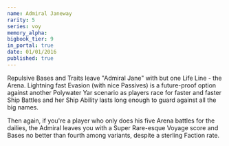 ```yaml
---
name: Admiral Janeway
rarity: 5
series: voy
memory_alpha:
bigbook_tier: 9
in_portal: true
date: 01/01/2016
published: true
---
```


Repulsive Bases and Traits leave "Admiral Jane" with but one Life Line - the Arena. Lightning fast Evasion (with nice Passives) is a future-proof option against another Polywater Yar scenario as players race for faster and faster Ship Battles and her Ship Ability lasts long enough to guard against all the big names.

Then again, if you're a player who only does his five Arena battles for the dailies, the Admiral leaves you with a Super Rare-esque Voyage score and Bases no better than fourth among variants, despite a sterling Faction rate.
